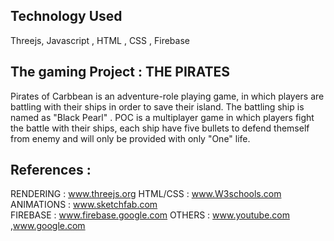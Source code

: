 ## Technology Used
Threejs, Javascript , HTML , CSS , Firebase

## The gaming Project : THE PIRATES 
Pirates of Carbbean is an adventure-role playing game, in which players are battling with their ships in order to save their island.
The battling ship is named as "Black Pearl" . POC is a multiplayer game in which players fight the battle with their ships, each ship have five bullets to defend themself from enemy and will only be provided with only "One" life.
## References :
RENDERING  : www.threejs.org
HTML/CSS   : www.W3schools.com
ANIMATIONS : www.sketchfab.com     
FIREBASE   : www.firebase.google.com
OTHERS     : www.youtube.com ,www.google.com
